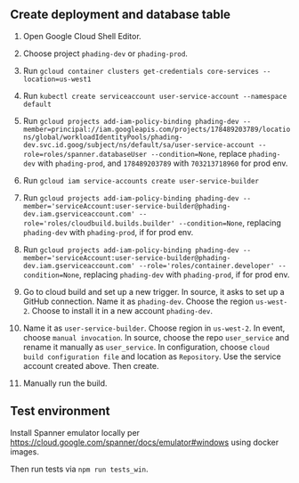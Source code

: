 ## Create deployment and database table

1. Open Google Cloud Shell Editor.
1. Choose project `phading-dev` or `phading-prod`.

1. Run `gcloud container clusters get-credentials core-services --location=us-west1`
1. Run `kubectl create serviceaccount user-service-account --namespace default`
1. Run `gcloud projects add-iam-policy-binding phading-dev --member=principal://iam.googleapis.com/projects/178489203789/locations/global/workloadIdentityPools/phading-dev.svc.id.goog/subject/ns/default/sa/user-service-account --role=roles/spanner.databaseUser --condition=None`, replace `phading-dev` with `phading-prod`, and `178489203789` with `703213718960` for prod env.

1. Run `gcloud iam service-accounts create user-service-builder`
1. Run `gcloud projects add-iam-policy-binding phading-dev --member='serviceAccount:user-service-builder@phading-dev.iam.gserviceaccount.com' --role='roles/cloudbuild.builds.builder' --condition=None`, replacing `phading-dev` with `phading-prod`, if for prod env.
1. Run `gcloud projects add-iam-policy-binding phading-dev --member='serviceAccount:user-service-builder@phading-dev.iam.gserviceaccount.com' --role='roles/container.developer' --condition=None`, replacing `phading-dev` with `phading-prod`, if for prod env.
1. Go to cloud build and set up a new trigger. In source, it asks to set up a GitHub connection. Name it as `phading-dev`. Choose the region `us-west-2`. Choose to install it in a new account `phading-dev`.
1. Name it as `user-service-builder`. Choose region in `us-west-2`. In event, choose `manual invocation`.  In source, choose the repo `user_service` and rename it manually as `user_service`. In configuration, choose `cloud build configuration file` and location as `Repository`. Use the service account created above. Then create.

1. Manually run the build.

## Test environment

Install Spanner emulator locally per https://cloud.google.com/spanner/docs/emulator#windows using docker images.

Then run tests via `npm run tests_win`.
